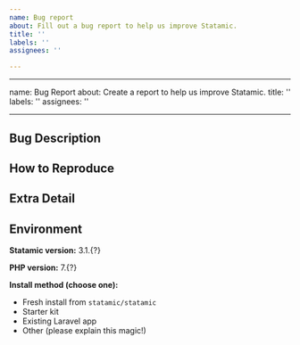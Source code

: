 ```yaml
---
name: Bug report
about: Fill out a bug report to help us improve Statamic.
title: ''
labels: ''
assignees: ''

---
```


---
name: Bug Report
about: Create a report to help us improve Statamic.
title: ''
labels: ''
assignees: ''

---
<!-- Please fill out each section. We really, really need this information and can't do anything without it. -->
## Bug Description

## How to Reproduce

## Extra Detail
<!-- Screenshots, template code, or exception error message/link -->

## Environment

<!-- You can copy/paste the output of `php please support:details` here -->

**Statamic version:** 3.1.{?}

**PHP version:** 7.{?}

**Install method (choose one):**
- Fresh install from `statamic/statamic`
- Starter kit
- Existing Laravel app
- Other (please explain this magic!)
